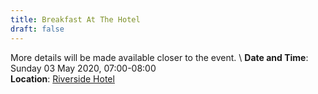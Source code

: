 ```yaml
---
title: Breakfast At The Hotel
draft: false
---
```


More details will be made available closer to the event. \\
**Date and Time**: Sunday 03 May 2020, 07:00-08:00 \
**Location**: [Riverside Hotel](/venue)
